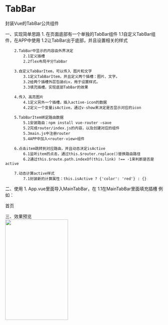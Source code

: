 # TabBar
封装Vue的TabBar公共组件

一、实现简单思路
        1. 在页面底部有一个单独的TabBar组件
            1.1自定义TabBar组件，在APP中使用
            1.2让TabBar出于底部，并且设置相关的样式
            
        2.TabBar中显示的内容由外界决定
            2.1定义插槽
            2.2flex布局平分TabBar
            
        3.自定义TabBarItem，可以传入 图片和文字
            3.1定义TabBarItem，并且定义两个插槽：图片、文字。
            3.2给两个插槽外层包装div，用于设置样式。
            3.3填充插槽，实现底部TabBar的效果
            
        4.传入 高亮图片
            4.1定义另外一个插槽，插入active-icon的数据
            4.2定义一个变量isActive，通过v-show来决定是否显示对应的icon
            
        5.TabBarItem绑定路由数据
            5.1安装路由：npm install vue-router —save
            5.2完成router/index.js的内容，以及创建对应的组件
            5.3main.js中注册router
            5.4APP中加入<router-view>组件
            
        6.点击item跳转到对应路由，并且动态决定isActive
            6.1监听item的点击，通过this.$router.replace()替换路由路径
            6.2通过this.$route.path.indexOf(this.link) !== -1来判断是否是active
            
        7.动态计算active样式
            7.1封装新的计算属性：this.isActive ? {'color': 'red'} : {}
            
二、使用
            1. App.vue里面导入MainTabBar，在<template><div> <main-tab-bar></main-tab-bar>  </div></template>
            1.1在MainTabBar里面填充插槽
                例如：
                          <TabBarItem path="/home" activeColor="deepping">
                              <img slot="item-icon" src="~assets/img/tabbar/home.svg" alt="">
                              <img slot="item-icon-active" src="~assets/img/tabbar/home_active.svg" alt="">
                              <div slot="item-text">首页</div>
                          </TabBarItem>
                          
三、效果预览
</br>
                <img src="https://img2018.cnblogs.com/common/1585478/202002/1585478-20200216150525236-1898652490.gif" width = "200" height = "320" div align=center />





            
